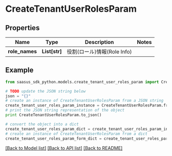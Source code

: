 # CreateTenantUserRolesParam


## Properties
Name | Type | Description | Notes
------------ | ------------- | ------------- | -------------
**role_names** | **List[str]** | 役割(ロール)情報(Role Info) | 

## Example

```python
from saasus_sdk_python.models.create_tenant_user_roles_param import CreateTenantUserRolesParam

# TODO update the JSON string below
json = "{}"
# create an instance of CreateTenantUserRolesParam from a JSON string
create_tenant_user_roles_param_instance = CreateTenantUserRolesParam.from_json(json)
# print the JSON string representation of the object
print CreateTenantUserRolesParam.to_json()

# convert the object into a dict
create_tenant_user_roles_param_dict = create_tenant_user_roles_param_instance.to_dict()
# create an instance of CreateTenantUserRolesParam from a dict
create_tenant_user_roles_param_form_dict = create_tenant_user_roles_param.from_dict(create_tenant_user_roles_param_dict)
```
[[Back to Model list]](../README.md#documentation-for-models) [[Back to API list]](../README.md#documentation-for-api-endpoints) [[Back to README]](../README.md)


